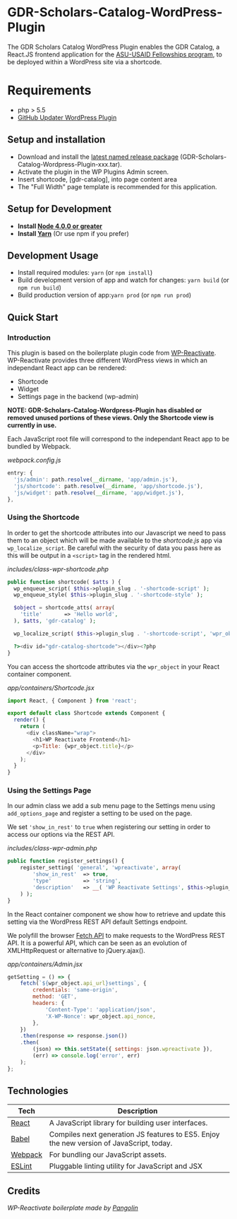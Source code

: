 
# GDR-Scholars-Catalog-WordPress-Plugin
The GDR Scholars Catalog WordPress Plugin enables the GDR Catalog, a React.JS frontend application for the [ASU-USAID Fellowships program](https://schoolofsustainability.asu.edu/degrees-and-programs/graduate-degrees-programs/usaid-ri-fellowships/), to be deployed within a WordPress site via a shortcode.

# Requirements
* php > 5.5
* [GitHub Updater WordPress Plugin](https://github.com/afragen/github-updater)

## Setup and installation
* Download and install the [latest named release package](https://github.com/gios-asu/GDR-Scholars-Catalog-Wordpress-Plugin/releases/latest) (GDR-Scholars-Catalog-Wordpress-Plugin-xxx.tar).
* Activate the plugin in the WP Plugins Admin screen.
* Insert shortcode, [gdr-catalog], into page content area
* The "Full Width" page template is recommended for this application.



## Setup for Development
* **Install [Node 4.0.0 or greater](https://nodejs.org)**
* **Install [Yarn](https://yarnpkg.com/en/docs/install)** (Or use npm if you prefer)

## Development Usage
* Install required modules: `yarn` (or `npm install`)
* Build development version of app and watch for changes: `yarn build` (or `npm run build`)
* Build production version of app:`yarn prod` (or `npm run prod`)

## Quick Start
### Introduction
This plugin is based on the boilerplate plugin code from [WP-Reactivate](https://github.com/gopangolin/wp-reactivate). WP-Reactivate provides three different WordPress views in which an independant React app can be rendered:

- Shortcode
- Widget
- Settings page in the backend (wp-admin)

**NOTE: GDR-Scholars-Catalog-Wordpress-Plugin has disabled or removed unused portions of these views. Only the Shortcode view is currently in use.**


Each JavaScript root file will correspond to the independant React app to be bundled by Webpack.

*webpack.config.js*
```javascript =6
entry: {
  'js/admin': path.resolve(__dirname, 'app/admin.js'),
  'js/shortcode': path.resolve(__dirname, 'app/shortcode.js'),
  'js/widget': path.resolve(__dirname, 'app/widget.js'),
},
```

### Using the Shortcode
In order to get the shortcode attributes into our Javascript we need to pass them to an object which will be made available to the *shortcode.js* app via ```wp_localize_script```. Be careful with the security of data you pass here as this will be output in a ```<script>``` tag in the rendered html.

*includes/class-wpr-shortcode.php*
```php =79
public function shortcode( $atts ) {
  wp_enqueue_script( $this->plugin_slug . '-shortcode-script' );
  wp_enqueue_style( $this->plugin_slug . '-shortcode-style' );

  $object = shortcode_atts( array(
    'title'       => 'Hello world',
  ), $atts, 'gdr-catalog' );

  wp_localize_script( $this->plugin_slug . '-shortcode-script', 'wpr_object', $object );

  ?><div id="gdr-catalog-shortcode"></div><?php
}
```

You can access the shortcode attributes via the ```wpr_object``` in your React container component.

*app/containers/Shortcode.jsx*
```javascript =1
import React, { Component } from 'react';

export default class Shortcode extends Component {
  render() {
    return (
      <div className="wrap">
        <h1>WP Reactivate Frontend</h1>
        <p>Title: {wpr_object.title}</p>
      </div>
    );
  }
}
```

### Using the Settings Page
In our admin class we add a sub menu page to the Settings menu using ```add_options_page``` and register a setting to be used on the page.

We set ```'show_in_rest'``` to ```true``` when registering our setting in order to access our options via the REST API.

*includes/class-wpr-admin.php*
```php =187
public function register_settings() {
    register_setting( 'general', 'wpreactivate', array(
        'show_in_rest' 	=> true,
        'type'			=> 'string',
        'description'	=> __( 'WP Reactivate Settings', $this->plugin_slug )
    ) );
}
```

In the React container component we show how to retrieve and update this setting via the WordPress REST API default Settings  endpoint.

We polyfill the browser [Fetch API](https://developer.mozilla.org/en/docs/Web/API/Fetch_API) to make requests to the WordPress REST API. It is a powerful API, which can be seen as an evolution of XMLHttpRequest or alternative to jQuery.ajax().

*app/containers/Admin.jsx*
```javascript
getSetting = () => {
    fetch(`${wpr_object.api_url}settings`, {
        credentials: 'same-origin',
        method: 'GET',
        headers: {
            'Content-Type': 'application/json',
            'X-WP-Nonce': wpr_object.api_nonce,
        },
    })
    .then(response => response.json())
    .then(
        (json) => this.setState({ settings: json.wpreactivate }),
        (err) => console.log('error', err)
    );
};
```
## Technologies
| **Tech** | **Description** |
|----------|-------|
|  [React](https://facebook.github.io/react/)  |   A JavaScript library for building user interfaces. |
|  [Babel](http://babeljs.io) |  Compiles next generation JS features to ES5. Enjoy the new version of JavaScript, today. |
| [Webpack](http://webpack.js.org) | For bundling our JavaScript assets. |
| [ESLint](http://eslint.org/)| Pluggable linting utility for JavaScript and JSX  |

## Credits
*WP-Reactivate boilerplate made by [Pangolin](https://gopangolin.com)*
